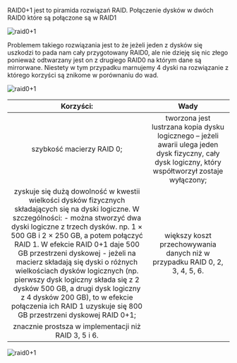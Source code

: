 RAID0+1  jest to piramida rozwiązań RAID. Połączenie dysków w dwóch RAID0 które są połączone są w RAID1

![raid0+1](3_2_1_raid0and1_1.png)

Problemem takiego rozwiązania jest to że jeżeli jeden z dysków się uszkodzi to pada nam cały przygotowany RAID0, ale nie dzieję się nic złego ponieważ odtwarzany jest on z drugiego RAID0 na którym dane są mirrorwane. Niestety w tym przypadku marnujemy 4 dyski na rozwiązanie z którego korzyści są znikome w porównaniu do wad. 

![raid0+1](3_2_1_raid0and1_2.png)

|                                                                                                                                                                                                                                                                                          						  							  								 Korzyści:  							 						 					                                                                                                                                                                                                                                                                                        |                                                                          						  							  								 Wady  							 						 					                                                                        |
|:--------------------------------------------------------------------------------------------------------------------------------------------------------------------------------------------------------------------------------------------------------------------------------------------------------------------------------------------------------------------------------------------------------------------------------------------------------------------------------------------------------------------------------------------------------------------------------------------------:|:-------------------------------------------------------------------------------------------------------------------------------------------------------------:|
|                                                                                                                                                                                                                                                                                  						  							  								 szybkość macierzy RAID 0;  							 						 					                                                                                                                                                                                                                                                                                |  						  							  								 tworzona jest lustrzana kopia dysku logicznego – jeżeli awarii ulega jeden dysk fizyczny, cały dysk logiczny, który współtworzył zostaje wyłączony;  							 						 					 |
|  						  							  								 zyskuje się dużą dowolność w kwestii wielkości dysków fizycznych składających się na dyski logiczne. W szczególności:   								  									  										 -  można stworzyć dwa dyski logiczne z trzech dysków. np.   										 1 × 500 GB i 2 × 250 GB, a potem połączyć RAID 1. W efekcie   										 RAID 0+1 daje 500 GB przestrzeni dyskowej  									  									  										 -  jeżeli na macierz składają się dyski o różnych wielkościach   										 dysków logicznych (np. pierwszy dysk logiczny składa się z 2 dysków 500 GB, a drugi dysk logiczny z 4 dysków 200 GB), to w efekcie połączenia ich RAID 1 uzyskuje się 800 GB przestrzeni dyskowej RAID 0+1;  									 								 							 						 					 |                                       						  							  								 większy koszt przechowywania danych niż w przypadku RAID 0, 2, 3, 4, 5, 6.  							 						 					                                     |
|  						  							  								 znacznie prostsza w implementacji niż RAID 3, 5 i 6.  							 						 					                                                                                                                                                                                                                                                                                                                                                                                                                                                                                                                                     |  					                                                                                                                                                             |

![raid0+1](3_2_1_raid0and1_3.png)


